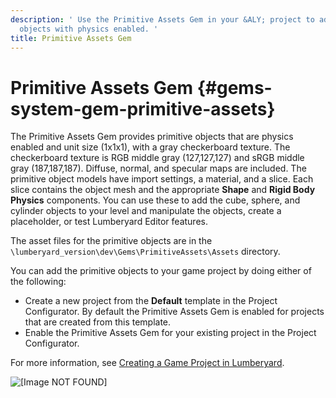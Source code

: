 ```yaml
---
description: ' Use the Primitive Assets Gem in your &ALY; project to add primitive
  objects with physics enabled. '
title: Primitive Assets Gem
---
```

# Primitive Assets Gem {#gems-system-gem-primitive-assets}

The Primitive Assets Gem provides primitive objects that are physics enabled and unit size \(1x1x1\), with a gray checkerboard texture\. The checkerboard texture is RGB middle gray \(127,127,127\) and sRGB middle gray \(187,187,187\)\. Diffuse, normal, and specular maps are included\. The primitive object models have import settings, a material, and a slice\. Each slice contains the object mesh and the appropriate **Shape** and **Rigid Body Physics** components\. You can use these to add the cube, sphere, and cylinder objects to your level and manipulate the objects, create a placeholder, or test Lumberyard Editor features\.

The asset files for the primitive objects are in the `\lumberyard_version\dev\Gems\PrimitiveAssets\Assets` directory\.

You can add the primitive objects to your game project by doing either of the following:
+ Create a new project from the **Default** template in the Project Configurator\. By default the Primitive Assets Gem is enabled for projects that are created from this template\.
+ Enable the Primitive Assets Gem for your existing project in the Project Configurator\.

For more information, see [Creating a Game Project in Lumberyard](/docs/userguide/configurator/projects#creating-a-game-project)\.

![\[Image NOT FOUND\]](/images/userguide/gems/project-template-default-simple-level.png)